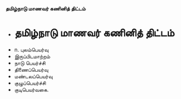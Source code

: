 **தமிழ்நாடு மாணவர் கணினித் திட்டம்**
- # தமிழ்நாடு மாணவர் கணினித் திட்டம்
- n. புலம்பெயர்வு
- இருப்பிடமாற்றம்
- நாடு பெயர்ச்சி
- திணைப்பெயர்வு
- மண்டலப்பெயர்வு
- குழுப்பெயர்ச்சி
- குடிபெயர்வகை.

